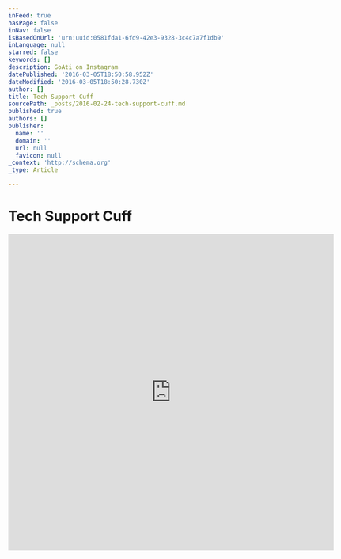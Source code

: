 ```yaml
---
inFeed: true
hasPage: false
inNav: false
isBasedOnUrl: 'urn:uuid:0581fda1-6fd9-42e3-9328-3c4c7a7f1db9'
inLanguage: null
starred: false
keywords: []
description: GoAti on Instagram
datePublished: '2016-03-05T18:50:58.952Z'
dateModified: '2016-03-05T18:50:28.730Z'
author: []
title: Tech Support Cuff
sourcePath: _posts/2016-02-24-tech-support-cuff.md
published: true
authors: []
publisher:
  name: ''
  domain: ''
  url: null
  favicon: null
_context: 'http://schema.org'
_type: Article

---
```

# Tech Support Cuff

<iframe src="https://cdn.embedly.com/widgets/media.html?src=http%3A%2F%2Fscontent.cdninstagram.com%2Ft50.2886-16%2F12469331_222204764779486_1216001535_n.mp4&amp;src_secure=1&amp;url=https%3A%2F%2Fwww.instagram.com%2Fp%2FBAYmqB_qZQB%2F&amp;image=https%3A%2F%2Fscontent.cdninstagram.com%2Ft51.2885-15%2Fe15%2F12393606_423418767859171_19809790_n.jpg%3Fig_cache_key%3DMTE1OTg0NjkxODE3NTE2NzQ4OQ%253D%253D.2&amp;key=b7d04c9b404c499eba89ee7072e1c4f7&amp;type=video%2Fmp4&amp;schema=instagram" width="658" height="640" scrolling="no" frameborder="0" allowfullscreen="allowfullscreen" style=""></iframe>